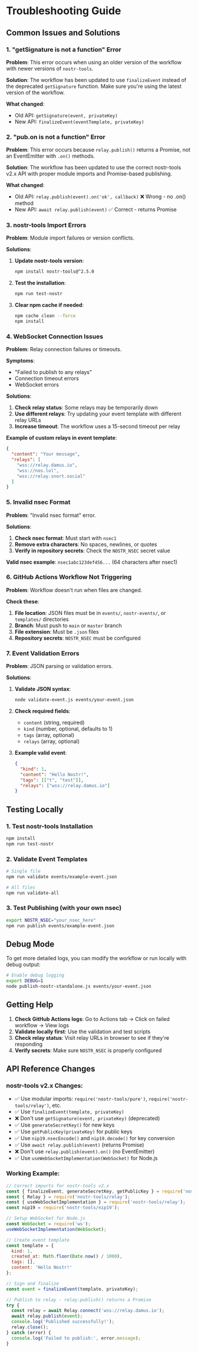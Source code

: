 # Troubleshooting Guide

## Common Issues and Solutions

### 1. "getSignature is not a function" Error

**Problem**: This error occurs when using an older version of the workflow with newer versions of `nostr-tools`.

**Solution**: The workflow has been updated to use `finalizeEvent` instead of the deprecated `getSignature` function. Make sure you're using the latest version of the workflow.

**What changed**:
- Old API: `getSignature(event, privateKey)`
- New API: `finalizeEvent(eventTemplate, privateKey)`

### 2. "pub.on is not a function" Error

**Problem**: This error occurs because `relay.publish()` returns a Promise, not an EventEmitter with `.on()` methods.

**Solution**: The workflow has been updated to use the correct nostr-tools v2.x API with proper module imports and Promise-based publishing.

**What changed**:
- Old API: `relay.publish(event).on('ok', callback)` ❌ Wrong - no .on() method
- New API: `await relay.publish(event)` ✅ Correct - returns Promise

### 3. nostr-tools Import Errors

**Problem**: Module import failures or version conflicts.

**Solutions**:
1. **Update nostr-tools version**:
   ```bash
   npm install nostr-tools@^2.5.0
   ```

2. **Test the installation**:
   ```bash
   npm run test-nostr
   ```

3. **Clear npm cache if needed**:
   ```bash
   npm cache clean --force
   npm install
   ```

### 4. WebSocket Connection Issues

**Problem**: Relay connection failures or timeouts.

**Symptoms**:
- "Failed to publish to any relays"
- Connection timeout errors
- WebSocket errors

**Solutions**:
1. **Check relay status**: Some relays may be temporarily down
2. **Use different relays**: Try updating your event template with different relay URLs
3. **Increase timeout**: The workflow uses a 15-second timeout per relay

**Example of custom relays in event template**:
```json
{
  "content": "Your message",
  "relays": [
    "wss://relay.damus.io",
    "wss://nos.lol",
    "wss://relay.snort.social"
  ]
}
```

### 5. Invalid nsec Format

**Problem**: "Invalid nsec format" error.

**Solutions**:
1. **Check nsec format**: Must start with `nsec1`
2. **Remove extra characters**: No spaces, newlines, or quotes
3. **Verify in repository secrets**: Check the `NOSTR_NSEC` secret value

**Valid nsec example**: `nsec1abc123def456...` (64 characters after nsec1)

### 6. GitHub Actions Workflow Not Triggering

**Problem**: Workflow doesn't run when files are changed.

**Check these**:
1. **File location**: JSON files must be in `events/`, `nostr-events/`, or `templates/` directories
2. **Branch**: Must push to `main` or `master` branch
3. **File extension**: Must be `.json` files
4. **Repository secrets**: `NOSTR_NSEC` must be configured

### 7. Event Validation Errors

**Problem**: JSON parsing or validation errors.

**Solutions**:
1. **Validate JSON syntax**:
   ```bash
   node validate-event.js events/your-event.json
   ```

2. **Check required fields**:
   - `content` (string, required)
   - `kind` (number, optional, defaults to 1)
   - `tags` (array, optional)
   - `relays` (array, optional)

3. **Example valid event**:
   ```json
   {
     "kind": 1,
     "content": "Hello Nostr!",
     "tags": [["t", "test"]],
     "relays": ["wss://relay.damus.io"]
   }
   ```

## Testing Locally

### 1. Test nostr-tools Installation
```bash
npm install
npm run test-nostr
```

### 2. Validate Event Templates
```bash
# Single file
npm run validate events/example-event.json

# All files
npm run validate-all
```

### 3. Test Publishing (with your own nsec)
```bash
export NOSTR_NSEC="your_nsec_here"
npm run publish events/example-event.json
```

## Debug Mode

To get more detailed logs, you can modify the workflow or run locally with debug output:

```bash
# Enable debug logging
export DEBUG=1
node publish-nostr-standalone.js events/your-event.json
```

## Getting Help

1. **Check GitHub Actions logs**: Go to Actions tab → Click on failed workflow → View logs
2. **Validate locally first**: Use the validation and test scripts
3. **Check relay status**: Visit relay URLs in browser to see if they're responding
4. **Verify secrets**: Make sure `NOSTR_NSEC` is properly configured

## API Reference Changes

### nostr-tools v2.x Changes:
- ✅ Use modular imports: `require('nostr-tools/pure')`, `require('nostr-tools/relay')`, etc.
- ✅ Use `finalizeEvent(template, privateKey)` 
- ❌ Don't use `getSignature(event, privateKey)` (deprecated)
- ✅ Use `generateSecretKey()` for new keys
- ✅ Use `getPublicKey(privateKey)` for public keys
- ✅ Use `nip19.nsecEncode()` and `nip19.decode()` for key conversion
- ✅ Use `await relay.publish(event)` (returns Promise)
- ❌ Don't use `relay.publish(event).on()` (no EventEmitter)
- ✅ Use `useWebSocketImplementation(WebSocket)` for Node.js

### Working Example:
```javascript
// Correct imports for nostr-tools v2.x
const { finalizeEvent, generateSecretKey, getPublicKey } = require('nostr-tools/pure');
const { Relay } = require('nostr-tools/relay');
const { useWebSocketImplementation } = require('nostr-tools/relay');
const nip19 = require('nostr-tools/nip19');

// Setup WebSocket for Node.js
const WebSocket = require('ws');
useWebSocketImplementation(WebSocket);

// Create event template
const template = {
  kind: 1,
  created_at: Math.floor(Date.now() / 1000),
  tags: [],
  content: 'Hello Nostr!'
};

// Sign and finalize
const event = finalizeEvent(template, privateKey);

// Publish to relay - relay.publish() returns a Promise
try {
  const relay = await Relay.connect('wss://relay.damus.io');
  await relay.publish(event);
  console.log('Published successfully!');
  relay.close();
} catch (error) {
  console.log('Failed to publish:', error.message);
}
```